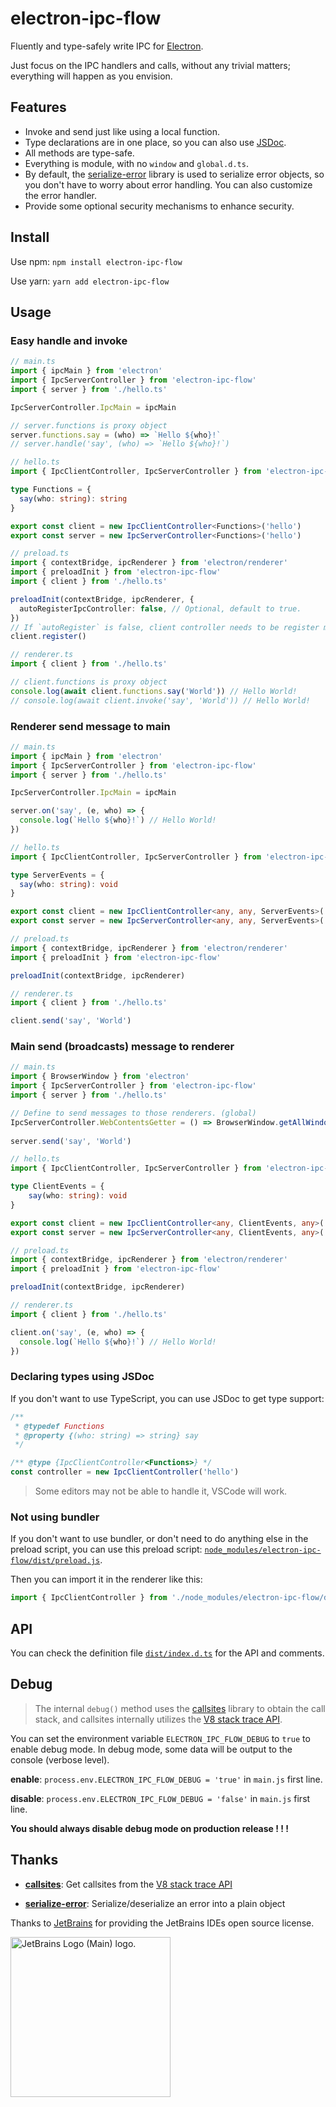 # electron-ipc-flow

Fluently and type-safely write IPC for [Electron](https://www.electronjs.org/).

Just focus on the IPC handlers and calls, without any trivial matters; everything will happen as you envision.

## Features

* Invoke and send just like using a local function.
* Type declarations are in one place, so you can also use [JSDoc](https://jsdoc.app/).
* All methods are type-safe.
* Everything is module, with no `window` and `global.d.ts`.
* By default, the [serialize-error](https://www.npmjs.com/package/serialize-error) library is used to serialize error objects, so you don't have to worry about error handling. You can also customize the error handler.
* Provide some optional security mechanisms to enhance security.

## Install

Use npm: `npm install electron-ipc-flow`

Use yarn: `yarn add electron-ipc-flow`

## Usage

### Easy handle and invoke

```typescript
// main.ts
import { ipcMain } from 'electron'
import { IpcServerController } from 'electron-ipc-flow'
import { server } from './hello.ts'

IpcServerController.IpcMain = ipcMain

// server.functions is proxy object
server.functions.say = (who) => `Hello ${who}!`
// server.handle('say', (who) => `Hello ${who}!`)

// hello.ts
import { IpcClientController, IpcServerController } from 'electron-ipc-flow'

type Functions = {
  say(who: string): string
}

export const client = new IpcClientController<Functions>('hello')
export const server = new IpcServerController<Functions>('hello')

// preload.ts
import { contextBridge, ipcRenderer } from 'electron/renderer'
import { preloadInit } from 'electron-ipc-flow'
import { client } from './hello.ts'

preloadInit(contextBridge, ipcRenderer, {
  autoRegisterIpcController: false, // Optional, default to true.
})
// If `autoRegister` is false, client controller needs to be register manually.
client.register()

// renderer.ts
import { client } from './hello.ts'

// client.functions is proxy object
console.log(await client.functions.say('World')) // Hello World!
// console.log(await client.invoke('say', 'World')) // Hello World!
```

### Renderer send message to main

```typescript
// main.ts
import { ipcMain } from 'electron'
import { IpcServerController } from 'electron-ipc-flow'
import { server } from './hello.ts'

IpcServerController.IpcMain = ipcMain

server.on('say', (e, who) => {
  console.log(`Hello ${who}!`) // Hello World!
})

// hello.ts
import { IpcClientController, IpcServerController } from 'electron-ipc-flow'

type ServerEvents = {
  say(who: string): void
}

export const client = new IpcClientController<any, any, ServerEvents>('hello')
export const server = new IpcServerController<any, any, ServerEvents>('hello')

// preload.ts
import { contextBridge, ipcRenderer } from 'electron/renderer'
import { preloadInit } from 'electron-ipc-flow'

preloadInit(contextBridge, ipcRenderer)

// renderer.ts
import { client } from './hello.ts'

client.send('say', 'World')
```

### Main send (broadcasts) message to renderer

```typescript
// main.ts
import { BrowserWindow } from 'electron'
import { IpcServerController } from 'electron-ipc-flow'
import { server } from './hello.ts'

// Define to send messages to those renderers. (global)
IpcServerController.WebContentsGetter = () => BrowserWindow.getAllWindows().map((win) => win.webContents)
 
server.send('say', 'World')

// hello.ts
import { IpcClientController, IpcServerController } from 'electron-ipc-flow'

type ClientEvents = {
    say(who: string): void
}

export const client = new IpcClientController<any, ClientEvents, any>('hello')
export const server = new IpcServerController<any, ClientEvents, any>('hello')

// preload.ts
import { contextBridge, ipcRenderer } from 'electron/renderer'
import { preloadInit } from 'electron-ipc-flow'

preloadInit(contextBridge, ipcRenderer)

// renderer.ts
import { client } from './hello.ts'

client.on('say', (e, who) => {
  console.log(`Hello ${who}!`) // Hello World!
})
```

### Declaring types using JSDoc

If you don't want to use TypeScript, you can use JSDoc to get type support:

```javascript
/**
 * @typedef Functions
 * @property {(who: string) => string} say
 */

/** @type {IpcClientController<Functions>} */
const controller = new IpcClientController('hello')
```

> Some editors may not be able to handle it, VSCode will work.

### Not using bundler

If you don't want to use bundler, or don't need to do anything else in the preload script, you can use this preload script: [`node_modules/electron-ipc-flow/dist/preload.js`](https://unpkg.com/electron-ipc-flow/dist/preload.js).

Then you can import it in the renderer like this:
```javascript
import { IpcClientController } from './node_modules/electron-ipc-flow/dist/index.mjs'
```

## API

You can check the definition file [`dist/index.d.ts`](https://unpkg.com/electron-ipc-flow/dist/index.d.ts) for the API and comments.

## Debug

> The internal `debug()` method uses the [callsites](https://www.npmjs.com/package/callsites) library to obtain the call stack, and callsites internally utilizes the [V8 stack trace API](https://v8.dev/docs/stack-trace-api).

You can set the environment variable `ELECTRON_IPC_FLOW_DEBUG` to `true` to enable debug mode. In debug mode, some data will be output to the console (verbose level).

**enable**: `process.env.ELECTRON_IPC_FLOW_DEBUG = 'true'` in `main.js` first line.

**disable**: `process.env.ELECTRON_IPC_FLOW_DEBUG = 'false'` in `main.js` first line.

**You should always disable debug mode on production release ! ! !**

## Thanks

* [**callsites**](https://www.npmjs.com/package/callsites): Get callsites from the [V8 stack trace API](https://v8.dev/docs/stack-trace-api)
  
* [**serialize-error**](https://www.npmjs.com/package/serialize-error): Serialize/deserialize an error into a plain object

Thanks to [JetBrains](https://jb.gg/OpenSourceSupport) for providing the JetBrains IDEs open source license.

<a href="https://jb.gg/OpenSourceSupport"><img src="https://resources.jetbrains.com/storage/products/company/brand/logos/jb_beam.png" alt="JetBrains Logo (Main) logo." width="256px" height="256px"></a>
